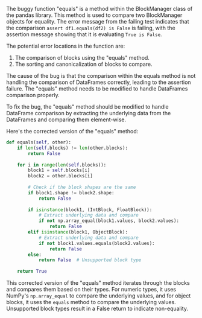 The buggy function "equals" is a method within the BlockManager class of the pandas library. This method is used to compare two BlockManager objects for equality. The error message from the failing test indicates that the comparison `assert df1.equals(df2) is False` is failing, with the assertion message showing that it is evaluating `True is False`.

The potential error locations in the function are:
1. The comparison of blocks using the "equals" method.
2. The sorting and canonicalization of blocks to compare.

The cause of the bug is that the comparison within the equals method is not handling the comparison of DataFrames correctly, leading to the assertion failure. The "equals" method needs to be modified to handle DataFrames comparison properly.

To fix the bug, the "equals" method should be modified to handle DataFrame comparison by extracting the underlying data from the DataFrames and comparing them element-wise.

Here's the corrected version of the "equals" method:

```python
def equals(self, other):
    if len(self.blocks) != len(other.blocks):
        return False
    
    for i in range(len(self.blocks)):
        block1 = self.blocks[i]
        block2 = other.blocks[i]
        
        # Check if the block shapes are the same
        if block1.shape != block2.shape:
            return False
        
        if isinstance(block1, (IntBlock, FloatBlock)):
            # Extract underlying data and compare
            if not np.array_equal(block1.values, block2.values):
                return False
        elif isinstance(block1, ObjectBlock):
            # Extract underlying data and compare
            if not block1.values.equals(block2.values):
                return False
        else:
            return False  # Unsupported block type
    
    return True
```

This corrected version of the "equals" method iterates through the blocks and compares them based on their types. For numeric types, it uses NumPy's `np.array_equal` to compare the underlying values, and for object blocks, it uses the `equals` method to compare the underlying values. Unsupported block types result in a False return to indicate non-equality.